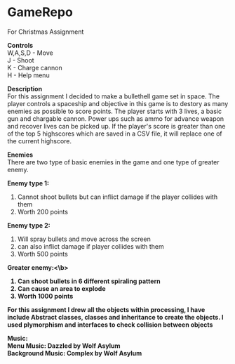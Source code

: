 # GameRepo
For Christmas Assignment

<b>Controls</b><br>
W,A,S,D - Move<br>
J - Shoot<br>
K - Charge cannon<br>
H - Help menu<br>

<b>Description</b><br>
For this assignment I decided to make a bullethell game set in space.
The player controls a spaceship and objective in this game is to destory as many enemies as possible to score points.
The player starts with 3 lives, a basic gun and chargable cannon. Power ups such as ammo for advance weapon and recover lives can be picked up.
If the player's score is greater than one of the top 5 highscores which are saved in a CSV file, it will replace one of the current highscore.


<b>Enemies</b><br>
There are two type of basic enemies in the game and one type of greater enemy.

<b>Enemy type 1:</b><br>
1) Cannot shoot bullets but can inflict damage if the player collides with them<br>
2) Worth 200 points


<b>Enemy type 2:</b><br>
1) Will spray bullets and move across the screen<br>
2) can also inflict damage if player collides with them<br>
3) Worth 500 points


<b>Greater enemy:<\b><br>
1) Can shoot bullets in 6 different spiraling pattern<br>
2) Can cause an area to explode<br>
3) Worth 1000 points<br>


For this assignment I drew all the objects within processing, I have include Abstract classes, classes and inheritance to create the objects.
I used plymorphism and interfaces to check collision between objects


<b>Music:<b><br>
Menu Music: Dazzled by Wolf Asylum<br>
Background Music: Complex by Wolf Asylum